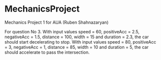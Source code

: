 # MechanicsProject
 Mechanics Project 1 for AUA (Ruben Shahnazaryan)

 For question No 3. 
 With input values speed = 60, positiveAcc = 2.5, negativeAcc = 1.5, distance = 100, width = 15 and duration = 2.3, the car should start decelerating to stop.
 With input values speed = 80, positiveAcc = 3, negativeAcc = 1, distance = 85, width = 10 and duration = 5, the car should accelerate to pass the intersection.